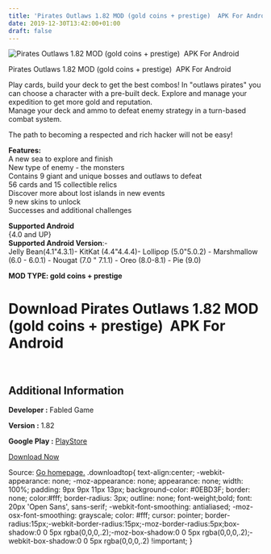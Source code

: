 ```yaml
---
title: 'Pirates Outlaws 1.82 MOD (gold coins + prestige)  APK For Android'
date: 2019-12-30T13:42:00+01:00
draft: false
---
```


![Pirates Outlaws 1.82 MOD (gold coins + prestige)  APK For Android](https://i0.wp.com/apkhome.net/wp-content/uploads/2019/11/Pirates-Outlaws.jpg "Pirates Outlaws 1.82 MOD (gold coins + prestige)  APK For Android")

  

Pirates Outlaws 1.82 MOD (gold coins + prestige)  APK For Android

Play cards, build your deck to get the best combos! In "outlaws pirates" you can choose a character with a pre-built deck. Explore and manage your expedition to get more gold and reputation.  
Manage your deck and ammo to defeat enemy strategy in a turn-based combat system.

The path to becoming a respected and rich hacker will not be easy!

**Features:**  
A new sea to explore and finish  
New type of enemy - the monsters  
Contains 9 giant and unique bosses and outlaws to defeat  
56 cards and 15 collectible relics  
Discover more about lost islands in new events  
9 new skins to unlock  
Successes and additional challenges

**Supported Android**  
{4.0 and UP}  
**Supported Android Version**:-  
Jelly Bean(4.1"4.3.1)- KitKat (4.4"4.4.4)- Lollipop (5.0"5.0.2) - Marshmallow (6.0 - 6.0.1) - Nougat (7.0 " 7.1.1) - Oreo (8.0-8.1) - Pie (9.0)

**MOD TYPE: gold coins + prestige**

Download Pirates Outlaws 1.82 MOD (gold coins + prestige)  APK For Android
===========================================================================

 

Additional Information
----------------------

**Developer :** Fabled Game

**Version :** 1.82

**Google Play :** [PlayStore](https://play.google.com/store/apps/details?id=com.piratesoutlaws.fabledgame)

  

[Download Now](https://store4app.co/post/pirates-outlaws-1-82-mod-gold-coins-prestige-apk-for-android_1573991485)

  
Source: [Go homepage.](https://store4app.co/post/pirates-outlaws-1-82-mod-gold-coins-prestige-apk-for-android_1573991485) .downloadtop{ text-align:center; -webkit-appearance: none; -moz-appearance: none; appearance: none; width: 100%; padding: 9px 9px 11px 13px; background-color: #0EBD3F; border: none; color:#fff; border-radius: 3px; outline: none; font-weight;bold; font: 20px 'Open Sans', sans-serif; -webkit-font-smoothing: antialiased; -moz-osx-font-smoothing: grayscale; color: #fff; cursor: pointer; border-radius:15px;-webkit-border-radius:15px;-moz-border-radius:5px;box-shadow:0 0 5px rgba(0,0,0,.2);-moz-box-shadow:0 0 5px rgba(0,0,0,.2);-webkit-box-shadow:0 0 5px rgba(0,0,0,.2) !important; }